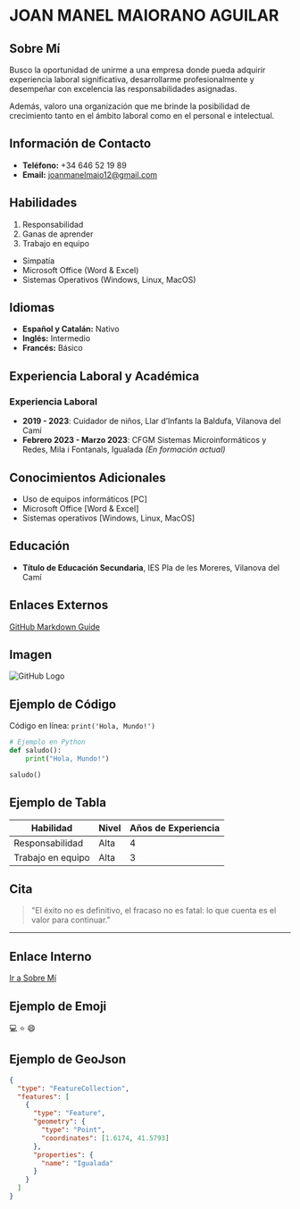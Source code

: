# JOAN MANEL MAIORANO AGUILAR

## Sobre Mí
Busco la oportunidad de unirme a una empresa donde pueda adquirir experiencia laboral significativa, desarrollarme profesionalmente y desempeñar con excelencia las responsabilidades asignadas.

Además, valoro una organización que me brinde la posibilidad de crecimiento tanto en el ámbito laboral como en el personal e intelectual.

## Información de Contacto
- **Teléfono:** +34 646 52 19 89
- **Email:** joanmanelmaio12@gmail.com

## Habilidades
1. Responsabilidad
2. Ganas de aprender
3. Trabajo en equipo

- Simpatía
- Microsoft Office (Word & Excel)
- Sistemas Operativos (Windows, Linux, MacOS)

## Idiomas
- **Español y Catalán:** Nativo
- **Inglés:** Intermedio
- **Francés:** Básico

## Experiencia Laboral y Académica
### Experiencia Laboral
- **2019 - 2023**: Cuidador de niños, Llar d’Infants la Baldufa, Vilanova del Camí
- **Febrero 2023 - Marzo 2023**: CFGM Sistemas Microinformáticos y Redes, Mila i Fontanals, Igualada *(En formación actual)*

## Conocimientos Adicionales
- Uso de equipos informáticos [PC]
- Microsoft Office [Word & Excel]
- Sistemas operativos [Windows, Linux, MacOS]

## Educación
- **Título de Educación Secundaria**, IES Pla de les Moreres, Vilanova del Camí

## Enlaces Externos
[GitHub Markdown Guide](https://docs.github.com/en/get-started/writing-on-github/getting-started-with-writing-and-formatting-on-github/basic-writing-and-formatting-syntax)

## Imagen
![GitHub Logo](https://github.githubassets.com/images/modules/logos_page/GitHub-Mark.png)

## Ejemplo de Código
Código en línea: `print('Hola, Mundo!')`

```python
# Ejemplo en Python
def saludo():
    print("Hola, Mundo!")

saludo()
```

## Ejemplo de Tabla
| Habilidad        | Nivel     | Años de Experiencia |
|-----------------|----------|-----------------|
| Responsabilidad | Alta     | 4               |
| Trabajo en equipo | Alta     | 3               |

## Cita
> "El éxito no es definitivo, el fracaso no es fatal: lo que cuenta es el valor para continuar."

---

## Enlace Interno
[Ir a Sobre Mí](#sobre-mí)

## Ejemplo de Emoji
:computer: :star: :smile:

## Ejemplo de GeoJson
```json
{
  "type": "FeatureCollection",
  "features": [
    {
      "type": "Feature",
      "geometry": {
        "type": "Point",
        "coordinates": [1.6174, 41.5793]
      },
      "properties": {
        "name": "Igualada"
      }
    }
  ]
}
```
